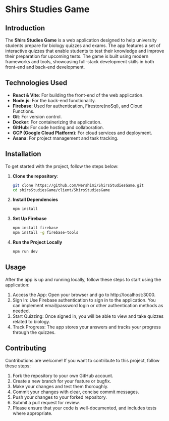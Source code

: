 # Shirs Studies Game

## Introduction

The **Shirs Studies Game** is a web application designed to help university students prepare for biology quizzes and exams. The app features a set of interactive quizzes that enable students to test their knowledge and improve their preparation for upcoming tests. The game is built using modern frameworks and tools, showcasing full-stack development skills in both front-end and back-end development.

## Technologies Used

- **React & Vite**: For building the front-end of the web application.
- **Node.js**: For the back-end functionality.
- **Firebase**: Used for authentication, Firestore(noSql), and Cloud Functions.
- **Git**: For version control.
- **Docker**: For containerizing the application.
- **GitHub**: For code hosting and collaboration.
- **GCP (Google Cloud Platform)**: For cloud services and deployment.
- **Asana**: For project management and task tracking.

## Installation

To get started with the project, follow the steps below:

1. **Clone the repository**:
   ```bash
   git clone https://github.com/Nershimi/ShirsStudiesGame.git
   cd shirsStudiesGame/client/ShirsStudiesGame
   ```
2. **Install Dependencies**
   ```bash
   npm install
   ```
3. **Set Up Firebase**

   ```bash
   npm install firebase
   npm install -g firebase-tools

   ```

4. **Run the Project Locally**
   ```bash
   npm run dev
   ```

## Usage

After the app is up and running locally, follow these steps to start using the application:

1. Access the App: Open your browser and go to http://localhost:3000.
2. Sign In: Use Firebase authentication to sign in to the application. You can implement email/password login or other authentication methods as needed.
3. Start Quizzing: Once signed in, you will be able to view and take quizzes related to biology.
4. Track Progress: The app stores your answers and tracks your progress through the quizzes.

## Contributing

Contributions are welcome! If you want to contribute to this project, follow these steps:

1. Fork the repository to your own GitHub account.
2. Create a new branch for your feature or bugfix.
3. Make your changes and test them thoroughly.
4. Commit your changes with clear, concise commit messages.
5. Push your changes to your forked repository.
6. Submit a pull request for review.
7. Please ensure that your code is well-documented, and includes tests where appropriate.
